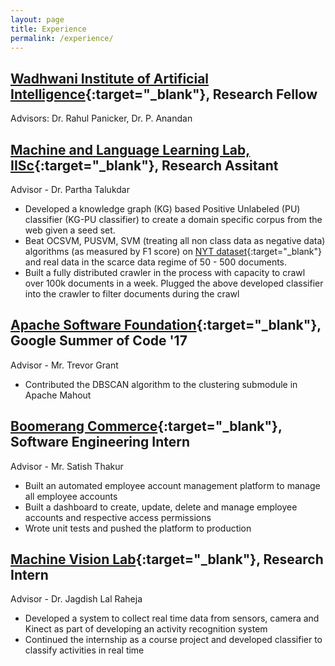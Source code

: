 ```yaml
---
layout: page
title: Experience
permalink: /experience/
---
```


## [Wadhwani Institute of Artificial Intelligence]{:target="_blank"}, Research Fellow
Advisors: Dr. Rahul Panicker, Dr. P. Anandan


## [Machine and Language Learning Lab, IISc]{:target="_blank"}, Research Assitant
Advisor - Dr. Partha Talukdar

- Developed a knowledge graph (KG) based Positive Unlabeled (PU) classifier (KG-PU classifier) to create a domain specific corpus from the web given a seed set.
- Beat OCSVM, PUSVM, SVM (treating all non class data as negative data) algorithms (as measured by F1 score) on [NYT dataset]{:target="_blank"} and real data in the scarce data regime of 50 - 500 documents.
- Built a fully distributed crawler in the process with capacity to crawl over 100k documents in a week. Plugged the above developed classifier into the crawler to filter documents during the crawl

## [Apache Software Foundation]{:target="_blank"}, Google Summer of Code '17
Advisor - Mr. Trevor Grant

- Contributed the DBSCAN algorithm to the clustering submodule in Apache Mahout

## [Boomerang Commerce]{:target="_blank"}, Software Engineering Intern
Advisor - Mr. Satish Thakur

- Built an automated employee account management platform to manage all employee accounts
- Built a dashboard to create, update, delete and manage employee accounts and respective access permissions
- Wrote unit tests and pushed the platform to production

## [Machine Vision Lab]{:target="_blank"}, Research Intern
Advisor - Dr. Jagdish Lal Raheja
- Developed a system to collect real time data from sensors, camera and Kinect as part of developing an activity recognition system
- Continued the internship as a course project and developed classifier to classify activities in real time

[Wadhwani Institute of Artificial Intelligence]: https://www.wadhwaniai.org
[Wadhwani AI]: https://www.wadhwaniai.org
[NYT dataset]: https://catalog.ldc.upenn.edu/LDC2008T19
[Boomerang Commerce]: https://www.boomerangcommerce.com/
[Machine and Language Learning Lab, IISc]: https://malllabiisc.github.io/
[Apache Software Foundation]: https://www.apache.org/
[Machine Vision Lab]: http://www.ceeri.res.in/profiles/j-l-raheja/
[$5M IBM AI XPrize]: https://www.xprize.org/articles/four-teams-enter-ai-xprize-in-last-wildcard-round
[anthropometric measurements of neonates]: https://www.wadhwaniai.org/work/maternal-newborn-child-health/
